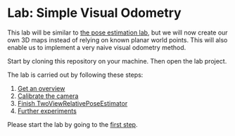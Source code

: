 # Lab: Simple Visual Odometry

This lab will be similar to [the pose estimation lab](https://github.com/tek5030/lab-pose-estimation-py), but we will now create our own 3D maps instead of relying on known planar world points.
This will also enable us to implement a very naive visual odometry method.

Start by cloning this repository on your machine.
Then open the lab project.

The lab is carried out by following these steps:
1. [Get an overview](lab-guide/1-get-an-overview.md)
2. [Calibrate the camera](lab-guide/2-calibrate-the-camera.md)
3. [Finish TwoViewRelativePoseEstimator](lab-guide/3-finish-twoviewrelativeposeestimator.md)
4. [Further experiments](lab-guide/4-finish-dltpointsestimator.md)

Please start the lab by going to the [first step](lab-guide/1-get-an-overview.md).